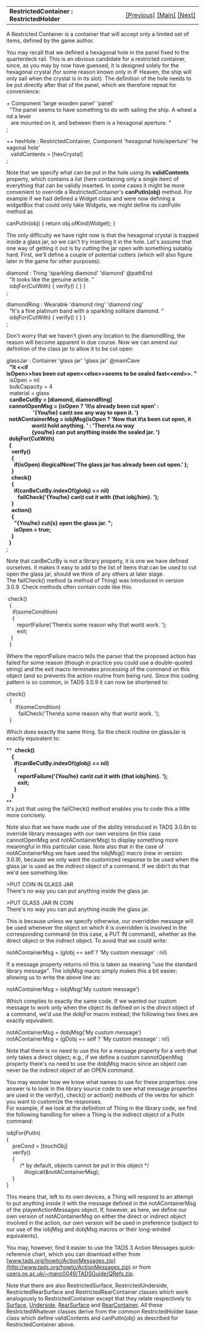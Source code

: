 <table width="100%" data-border="0" data-cellspacing="0"
data-cellpadding="3" data-bgcolor="#C0C0C0">
<colgroup>
<col style="width: 50%" />
<col style="width: 50%" />
</colgroup>
<tbody>
<tr>
<td style="text-align: left;"><strong>RestrictedContainer :
RestrictedHolder<br />
</strong></td>
<td style="text-align: right;"><a
href="lockablecontainer.htm">[Previous]</a> <a
href="generalintroduction.htm">[Main]</a> <a
href="dispenser.htm">[Next]</a></td>
</tr>
</tbody>
</table>

  
A Restricted Container is a container that will accept only a limited
set of items, defined by the game author.  
  
You may recall that we defined a hexagonal hole in the panel fixed to
the quarterdeck rail. This is an obvious candidate for a restricted
container, since, as you may by now have guessed, it is designed solely
for the hexagonal crystal (for some reason known only in IF Heaven, the
ship will only sail when the crystal is in its slot). The definition of
the hole needs to be put directly after that of the panel, which we
therefore repeat for convenience:  
  
+ Component 'large wooden panel' 'panel'  
  "The panel seems to have something to do with sailing the ship. A wheel and a lever  
   are mounted on it, and between them is a hexagonal aperture. "    
;     
  
++ hexHole : RestrictedContainer, Component 'hexagonal hole/aperture' 'hexagonal hole'  
   validContents = \[hexCrystal\]  
;  
  
Note that we specify what can be put in the hole using its
**validContents** property, which contains a list (here containing only
a single item) of everything that can be validly inserted. In some cases
it might be more convenient to override a RestrictedContainer's
**canPutIn(obj)** method. For example if we had defined a Widget class
and were now defining a widgetBox that could only take Widgets, we might
define its canPutIn method as  
  
canPutIn(obj) { return obj.ofKind(Widget); }  
  
<span id="openjar">The only difficulty we have right now is that the
hexagonal crystal is trapped inside a glass jar, so we can't try
inserting it in the hole. Let's assume that one way of getting it out is
by cutting the jar open with something suitably hard. First, we'll
define a couple of potential cutters (which will also figure later in
the game for other purposes):  
  
diamond : Thing 'sparkling diamond' 'diamond' @pathEnd  
  "It looks like the genuine article. "  
  iobjFor(CutWith) { verify() { } }  
;  
  
diamondRing : Wearable 'diamond ring' 'diamond ring'  
  "It's a fine platinum band with a sparkling solitaire diamond. "  
  iobjFor(CutWith) { verify() { } }  
;  
  
Don't worry that we haven't given any location to the diamondRing, the
reason will become apparent in due course. Now we can amend our
definition of the class jar to allow it to be cut open:  
  
glassJar : Container 'glass jar' 'glass jar' @mainCave  
  **"It \<\<if
isOpen\>\>has been cut open\<\<else\>\>seems to be sealed fast\<\<end\>\>. "**  
  isOpen = nil  
  bulkCapacity = 4  
  material = glass  
  **canBeCutBy = \[diamond, diamondRing\]  
  cannotOpenMsg = (isOpen ? 'It\\s already been cut open' :  
                     '{You/he} can\\t see any way to open it. ')  
  notAContainerMsg = iobjMsg(isOpen ? 'Now that it\\s been cut open, it  
                    won\\t hold anything. ' : 'There\\s no way   
                    {you/he} can put anything inside the sealed jar. ')  
  dobjFor(CutWith)  
  {  
    verify()   
    {   
      if(isOpen) illogicalNow('The glass jar has already been cut open.' );  
    }  
    check()  
    {  
      if(canBeCutBy.indexOf(gIobj) == nil)  
         failCheck('{You/he} can\\t cut it with {that iobj/him}. ');       
    }  
    action()  
    {  
      "{You/he} cut{s} open the glass jar. ";  
      isOpen = true;  
    }  
  }**  
;  
  
Note that canBeCutBy is not a library property, it is one we have
defined ourselves. It makes it easy to add to the list of items that can
be used to cut open the glass jar, should we think of any others at
later stage. The failCheck() method (a method of Thing) was introduced
in version 3.0.9. Check methods often contain code like this:  
  
 check()  
  {  
    if(someCondition)  
    {  
       reportFailure('There\\s some reason why that won\\t work. ');  
       exit;  
   }  
  }  
  
Where the reportFailure macro tells the parser that the proposed action
has failed for some reason (though in practice you could use a
double-quoted string) and the exit macro terminates processing of the
command on this object (and so prevents the action routine from being
run). Since this coding pattern is so common, in TADS 3.0.9 it can now
be shortened to:  
  
check()  
  {  
      if(someCondition)  
        failCheck('There\\s some reason why that won\\t work. ');  
  }  
  
Which does exactly the same thing. So the check routine on glassJar is
exactly equivalent to:  
  
**  **check()  
    {  
      if(canBeCutBy.indexOf(gIobj) == nil)  
      {  
         reportFailure('{You/he} can\\t cut it with {that iobj/him}. ');       
         exit;  
      }  
    }**  
**  
It's just that using the failCheck() method enables you to code this a
little more concisely.  
  
Note also that we have made use of the ability introduced in TADS 3.0.6n
to override library messages with our own versions (in this case
cannotOpenMsg and notAContainerMsg) to display something more meaningful
in this particular case. Note also that in the case of notAContainerMsg
we have used the iobjMsg() macro (new in version 3.0.9), because we only
want the customized response to be used when the glass jar is used as
the *indirect* object of a command. If we didn't do that we'd see
something like:  
  
\>PUT COIN IN GLASS JAR  
There's no way you can put anything inside the glass jar.  
  
\>PUT GLASS JAR IN COIN  
There's no way you can put anything inside the glass jar.  
  
This is because unless we specify otherwise, our overridden message will
be used whenever the object on which it is overridden is involved in the
corresponding command (in this case, a PUT IN command), whether as the
direct object or the indirect object. To avoid that we could write:  
  
notAContainerMsg = (gIobj == self ? 'My custom message' : nil)  
  
If a message property returns nil this is taken as meaning "use the
standard library message". The iobjMsg macro simply makes this a bit
easier; allowing us to write the above line as:  
  
notAContainerMsg = iobjMsg('My custom message')  
  
Which compiles to exactly the same code. If we wanted our custom message
to work only when the object its defined on is the *direct* object of a
command, we'd use the dobjFor macro instead; the following two lines are
exactly equivalent:  
  
notAContainerMsg = dobjMsg('My custom message')  
notAContainerMsg = (gDobj == self ? 'My custom message' : nil)  
  
Note that there is no need to use this for a message property for a verb
that only takes a direct object; e.g., if we define a custom
cannotOpenMsg property there's no need to use the dobjMsg macro since an
object can never be the indirect object of an OPEN command.  
  
You may wonder how we know what names to use for these properties: one
answer is to look in the library source code to see what message
properties are used in the verify(), check() or action() methods of the
verbs for which you want to customize the responses.  
For example, if we look at the definition of Thing in the library code,
we find the following handling for when a Thing is the indirect object
of a PutIn command:  
  
iobjFor(PutIn)   
{   
    preCond = \[touchObj\]   
    verify()   
    {  
         /\* by default, objects cannot be put in this object \*/   
            illogical(&notAContainerMsg);   
    }  
}  
  
This means that, left to its own devices, a Thing will respond to an
attempt to put anything inside it with the message defined in the
notAContainerMsg of the playerActionMessages object. If, however, as
here, we define our own version of notAContainerMsg on either the direct
or indirect object involved in the action, our own version will be used
in preference (subject to our use of the iobjMsg and dobjMsg macros or
their long-winded equivalents).  
  
You may, however, find it easier to use the TADS 3 Action Messages
quick-reference chart, which you can download either from</span>
[www.tads.org/howto/ActionMessages.zip](http://www.tads.org/howto/ActionMessages.zip)
or from
[users.ox.ac.uk/~manc0049/TADSGuide/QRefs.zip](http://users.ox.ac.uk/~manc0049/TADSGuide/QRefs.zip).  
  
Note that there are also RestrictedSurface, RestrictedUnderside,
RestrictedRearSurface and RestrictedRearContainer classes which work
analogously to RestrictedContainer except that they relate respectively
to [Surface](surface.htm), [Underside](underside.htm),
[RearSurface](rearsurface.htm) and [RearContainer](rearcontainer.htm).
All these RestrictedWhatever classes derive from the common
RestrictedHolder base class which define validContents and canPutIn(obj)
as described for RestrictedContainer above.  
  
  
  
  
  
